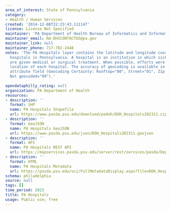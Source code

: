 ```yaml
---
area_of_interest: State of Pennsylvania
category:
- Health / Human Services
created: '2014-12-08T22:23:43.111147'
license: License Not Specified
maintainer: 'PA Department of Health Bureau of Informatics and Information Technology'
maintainer_email: RA-DHICONTACTUS@pa.gov
maintainer_link: null
maintainer_phone: 717-782-2448
notes: 'The PA Hospitals layer contains the latitude and longitude coordinates of 
  hospitals in Pennsylvania. A hospital is an institution in which sick or injured persons 
  are given medical or surgical treatment. When possible, efforts were made to confirm the rooftop
  location of each hospital. The accuracy of geocoding is available in Geocoding Certainty
  attribute field (Geocoding Certainty: Rooftop="00", Street="01", Zip Centroid="04",
  Not geocoded="99").'
  
opendataphilly_rating: null
organization: PA Department of Health
resources:
- description: ''
  format: SHP
  name: PA Hospitals Shapefile
  url: https://www.pasda.psu.edu/download/padoh/DOH_Hospitals202311.zip
- description: ''
  format: GeoJSON
  name: PA Hospitals GeoJSON
  url: https://www.pasda.psu.edu/json/DOH_Hospitals202311.geojson
- description: ''
  format: API
  name: PA Hospitals REST API
  url: https://mapservices.pasda.psu.edu/server/rest/services/pasda/DepHealth/MapServer
- description: ''
  format: HTML
  name: PA Hospitals Metadata
  url: https://pasda.psu.edu/uci/FullMetadataDisplay.aspx?file=DOH_Hospitals202311.xml
schema: philadelphia
source: null
tags: []
time_period: 2023
title: PA Hospitals
usage: Public use; free
---
```

